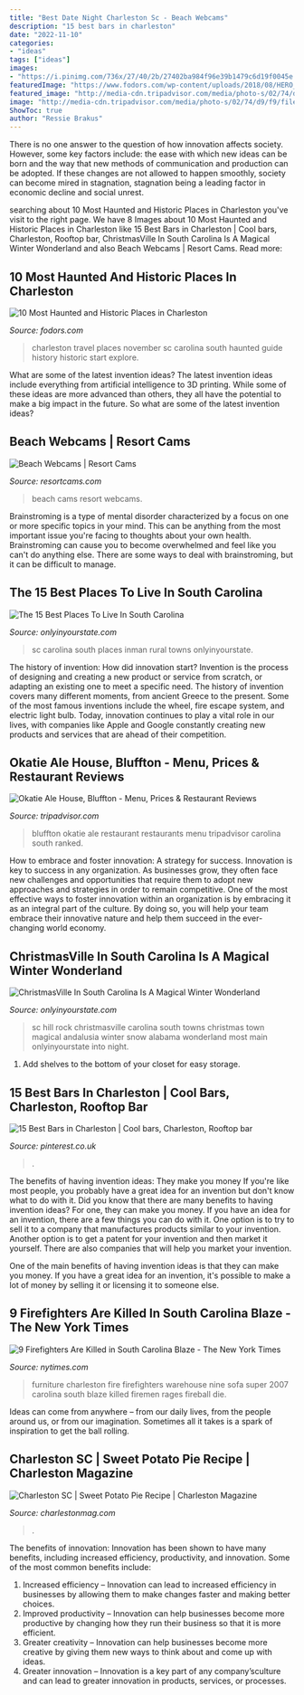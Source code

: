 ```yaml
---
title: "Best Date Night Charleston Sc - Beach Webcams"
description: "15 best bars in charleston"
date: "2022-11-10"
categories:
- "ideas"
tags: ["ideas"]
images:
- "https://i.pinimg.com/736x/27/40/2b/27402ba984f96e39b1479c6d19f0045e.jpg"
featuredImage: "https://www.fodors.com/wp-content/uploads/2018/08/HERO_CharlestonHauntedHistory_Hero_DockStreet_ChurchStView_ExploreChalreston_1.jpg"
featured_image: "http://media-cdn.tripadvisor.com/media/photo-s/02/74/d9/f9/filename-o-jpg-thumbnail0.jpg"
image: "http://media-cdn.tripadvisor.com/media/photo-s/02/74/d9/f9/filename-o-jpg-thumbnail0.jpg"
ShowToc: true
author: "Ressie Brakus"
---
```



There is no one answer to the question of how innovation affects society. However, some key factors include: the ease with which new ideas can be born and the way that new methods of communication and production can be adopted. If these changes are not allowed to happen smoothly, society can become mired in stagnation, stagnation being a leading factor in economic decline and social unrest.

	

		
searching about 10 Most Haunted and Historic Places in Charleston you've visit to the right page. We have 8 Images about 10 Most Haunted and Historic Places in Charleston like 15 Best Bars in Charleston | Cool bars, Charleston, Rooftop bar, ChristmasVille In South Carolina Is A Magical Winter Wonderland and also Beach Webcams | Resort Cams. Read more:
		
    
## 10 Most Haunted And Historic Places In Charleston

<img loading=lazy src="https://www.fodors.com/wp-content/uploads/2018/08/HERO_CharlestonHauntedHistory_Hero_DockStreet_ChurchStView_ExploreChalreston_1.jpg" onerror="this.onerror=null;this.src='https://tse1.mm.bing.net/th?id=OIP.qF8_bGX7-ZB0RH3Bbbcs4QHaE8&amp;pid=15.1';" alt="10 Most Haunted and Historic Places in Charleston">

_Source: fodors.com_

>charleston travel places november sc carolina south haunted guide history historic start explore. 

	

What are some of the latest invention ideas?
The latest invention ideas include everything from artificial intelligence to 3D printing. While some of these ideas are more advanced than others, they all have the potential to make a big impact in the future. So what are some of the latest invention ideas?

    
## Beach Webcams | Resort Cams

<img loading=lazy src="http://www.resortcams.com/wp-content/uploads/2014/07/header-beach.jpg" onerror="this.onerror=null;this.src='https://tse2.mm.bing.net/th?id=OIP.SmcgwwXkbTMB_eX3wGPsOgHaCH&amp;pid=15.1';" alt="Beach Webcams | Resort Cams">

_Source: resortcams.com_

>beach cams resort webcams. 

	

Brainstroming is a type of mental disorder characterized by a focus on one or more specific topics in your mind. This can be anything from the most important issue you're facing to thoughts about your own health. Brainstroming can cause you to become overwhelmed and feel like you can't do anything else. There are some ways to deal with brainstroming, but it can be difficult to manage.

    
## The 15 Best Places To Live In South Carolina

<img loading=lazy src="http://cdn.onlyinyourstate.com/wp-content/uploads/2015/06/8816235278_2ceee86ac9_o-resized-700x700.jpg" onerror="this.onerror=null;this.src='https://tse2.mm.bing.net/th?id=OIP.FpmvLZi9YLMyDAWBjf55cgHaHa&amp;pid=15.1';" alt="The 15 Best Places To Live In South Carolina">

_Source: onlyinyourstate.com_

>sc carolina south places inman rural towns onlyinyourstate. 

	

The history of invention: How did innovation start?
Invention is the process of designing and creating a new product or service from scratch, or adapting an existing one to meet a specific need. The history of invention covers many different moments, from ancient Greece to the present. Some of the most famous inventions include the wheel, fire escape system, and electric light bulb. Today, innovation continues to play a vital role in our lives, with companies like Apple and Google constantly creating new products and services that are ahead of their competition.

    
## Okatie Ale House, Bluffton - Menu, Prices &amp; Restaurant Reviews

<img loading=lazy src="http://media-cdn.tripadvisor.com/media/photo-s/02/74/d9/f9/filename-o-jpg-thumbnail0.jpg" onerror="this.onerror=null;this.src='https://tse4.mm.bing.net/th?id=OIP.2N81JZz_VI6M2o3RMHClwQHaJ6&amp;pid=15.1';" alt="Okatie Ale House, Bluffton - Menu, Prices &amp; Restaurant Reviews">

_Source: tripadvisor.com_

>bluffton okatie ale restaurant restaurants menu tripadvisor carolina south ranked. 

	

How to embrace and foster innovation: A strategy for success.
Innovation is key to success in any organization. As businesses grow, they often face new challenges and opportunities that require them to adopt new approaches and strategies in order to remain competitive. One of the most effective ways to foster innovation within an organization is by embracing it as an integral part of the culture. By doing so, you will help your team embrace their innovative nature and help them succeed in the ever-changing world economy.

    
## ChristmasVille In South Carolina Is A Magical Winter Wonderland

<img loading=lazy src="http://cdn.onlyinyourstate.com/wp-content/uploads/2016/11/392195_10150425096654151_43833440_n-700x400.jpg" onerror="this.onerror=null;this.src='https://tse4.mm.bing.net/th?id=OIP.prJbTQaomz7RCDG27Oz2vAHaEO&amp;pid=15.1';" alt="ChristmasVille In South Carolina Is A Magical Winter Wonderland">

_Source: onlyinyourstate.com_

>sc hill rock christmasville carolina south towns christmas town magical andalusia winter snow alabama wonderland most main onlyinyourstate into night. 

	

1. Add shelves to the bottom of your closet for easy storage.

    
## 15 Best Bars In Charleston | Cool Bars, Charleston, Rooftop Bar

<img loading=lazy src="https://i.pinimg.com/736x/27/40/2b/27402ba984f96e39b1479c6d19f0045e.jpg" onerror="this.onerror=null;this.src='https://tse1.mm.bing.net/th?id=OIP.5YAPiXOayBKN7-rUoYIeLgHaE8&amp;pid=15.1';" alt="15 Best Bars in Charleston | Cool bars, Charleston, Rooftop bar">

_Source: pinterest.co.uk_

>. 

	

The benefits of having invention ideas: They make you money
If you're like most people, you probably have a great idea for an invention but don't know what to do with it. Did you know that there are many benefits to having invention ideas? For one, they can make you money.
If you have an idea for an invention, there are a few things you can do with it. One option is to try to sell it to a company that manufactures products similar to your invention. Another option is to get a patent for your invention and then market it yourself. There are also companies that will help you market your invention.

One of the main benefits of having invention ideas is that they can make you money. If you have a great idea for an invention, it's possible to make a lot of money by selling it or licensing it to someone else.

    
## 9 Firefighters Are Killed In South Carolina Blaze - The New York Times

<img loading=lazy src="https://static01.nyt.com/images/2007/06/19/us/fire_395.3.jpg" onerror="this.onerror=null;this.src='https://tse1.mm.bing.net/th?id=OIP.4zDQV7dnKOveCS9cZV-CowAAAA&amp;pid=15.1';" alt="9 Firefighters Are Killed in South Carolina Blaze - The New York Times">

_Source: nytimes.com_

>furniture charleston fire firefighters warehouse nine sofa super 2007 carolina south blaze killed firemen rages fireball die. 

	

Ideas can come from anywhere – from our daily lives, from the people around us, or from our imagination. Sometimes all it takes is a spark of inspiration to get the ball rolling.

    
## Charleston SC | Sweet Potato Pie Recipe | Charleston Magazine

<img loading=lazy src="http://charlestonmag.com/sites/default/files/styles/800wide/public/sweetpotatoe.jpg?itok=MNmxPjuA" onerror="this.onerror=null;this.src='https://tse4.mm.bing.net/th?id=OIP.bbEUlEUi8VWOTLZ41YuZTQHaHa&amp;pid=15.1';" alt="Charleston SC | Sweet Potato Pie Recipe | Charleston Magazine">

_Source: charlestonmag.com_

>. 

	

The benefits of innovation:
Innovation has been shown to have many benefits, including increased efficiency, productivity, and innovation. Some of the most common benefits include: 
1. Increased efficiency – Innovation can lead to increased efficiency in businesses by allowing them to make changes faster and making better choices. 
2. Improved productivity – Innovation can help businesses become more productive by changing how they run their business so that it is more efficient. 
3. Greater creativity – Innovation can help businesses become more creative by giving them new ways to think about and come up with ideas. 
4. Greater innovation – Innovation is a key part of any company’sculture and can lead to greater innovation in products, services, or processes.

